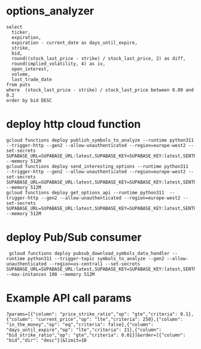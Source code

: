 # options_analyzer
    
    select 
      ticker,
      expiration,
      expiration - current_date as days_until_expire,
      strike,
      bid,
      round((stock_last_price - strike) / stock_last_price, 2) as diff,
      round(implied_volatility, 4) as iv,
      open_interest,
      volume,
      last_trade_date
    from puts
    where  (stock_last_price - strike) / stock_last_price between 0.09 and 0.2
    order by bid DESC

# deploy http cloud function

    gcloud functions deploy publish_symbols_to_analyze --runtime python311  --trigger-http --gen2 --allow-unauthenticated --region=europe-west2 --set-secrets SUPABASE_URL=SUPABASE_URL:latest,SUPABASE_KEY=SUPABASE_KEY:latest,SENTRY_DSN=SENTRY_DSN:latest,GCP_TOPIC_ID=GCP_TOPIC_ID:latest --memory 512M
    gcloud functions deploy send_interesting_options --runtime python311  --trigger-http --gen2 --allow-unauthenticated --region=europe-west2 --set-secrets SUPABASE_URL=SUPABASE_URL:latest,SUPABASE_KEY=SUPABASE_KEY:latest,SENTRY_DSN=SENTRY_DSN:latest,EMAIL_CREDENTIALS=EMAIL_CREDENTIALS:latest,EMAIL_RECIPIENT=EMAIL_RECIPIENT:latest --memory 512M
    gcloud functions deploy get_options_api --runtime python311  --trigger-http --gen2 --allow-unauthenticated --region=europe-west2 --set-secrets SUPABASE_URL=SUPABASE_URL:latest,SUPABASE_KEY=SUPABASE_KEY:latest,SENTRY_DSN=SENTRY_DSN:latest --memory 512M

# deploy Pub/Sub consumer
    
     gcloud functions deploy pubsub_download_symbols_data_handler --runtime python311 --trigger-topic symbols_to_analyze --gen2 --allow-unauthenticated --region=us-central1 --set-secrets SUPABASE_URL=SUPABASE_URL:latest,SUPABASE_KEY=SUPABASE_KEY:latest,SENTRY_DSN=SENTRY_DSN:latest --max-instances 100 --memory 512M

# Example API call params

    ?params=[{"column": "price_strike_ratio","op": "gte","criteria": 0.1}, {"column": "current_price","op": "lte","criteria": 250},{"column": "in_the_money","op": "eq","criteria": false},{"column": "days_until_expire","op": "lte","criteria": 21},{"column": "bid_strike_ratio","op": "gte","criteria": 0.01}]&order=[{"column": "bid","dir": "desc"}]&limit=10
